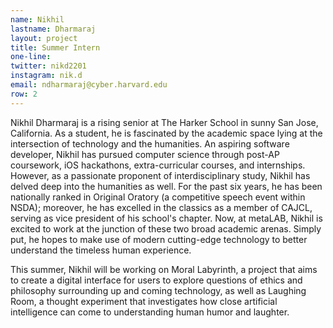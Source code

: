 ```yaml
---
name: Nikhil
lastname: Dharmaraj
layout: project
title: Summer Intern
one-line: 
twitter: nikd2201
instagram: nik.d
email: ndharmaraj@cyber.harvard.edu
row: 2
---
```

Nikhil Dharmaraj is a rising senior at The Harker School in sunny San Jose, California. As a student, he is fascinated by the academic space lying at the intersection of technology and the humanities. An aspiring software developer, Nikhil has pursued computer science through post-AP coursework, iOS hackathons, extra-curricular courses, and internships. However, as a passionate proponent of interdisciplinary study, Nikhil has delved deep into the humanities as well. For the past six years, he has been nationally ranked in Original Oratory (a competitive speech event within NSDA); moreover, he has excelled in the classics as a member of CAJCL, serving as vice president of his school's chapter. Now, at metaLAB, Nikhil is excited to work at the junction of these two broad academic arenas. Simply put, he hopes to make use of modern cutting-edge technology to better understand the timeless human experience.

This summer, Nikhil will be working on Moral Labyrinth, a project that aims to create a digital interface for users to explore questions of ethics and philosophy surrounding up and coming technology, as well as Laughing Room, a thought experiment that investigates how close artificial intelligence can come to understanding human humor and laughter.